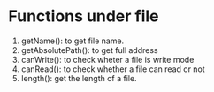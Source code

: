 # Functions under file
1. getName(): to get file name.
2. getAbsolutePath(): to get full address
3. canWrite(): to check wheter a file is write mode
4. canRead(): to check whether a file can read or not
5. length(): get the length of a file.
